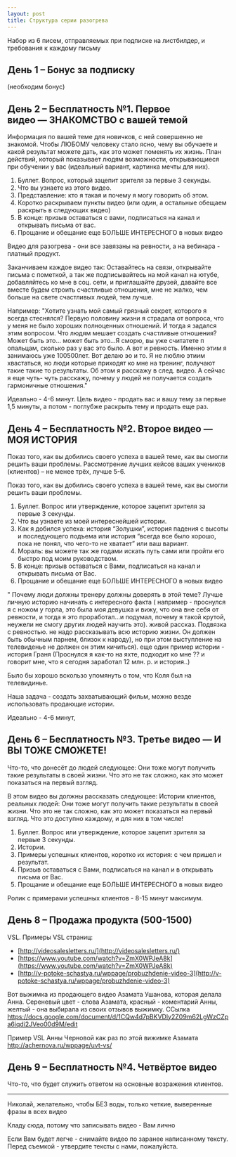 ```yaml
---
layout: post
title: Структура серии разогрева
---
```


Набор из 6 писем, отправляемых при подписке на листбилдер, и требования к каждому письму

## День 1 – Бонус за подписку

(необходим бонус)

## День 2 – Бесплатность №1. Первое видео — ЗНАКОМСТВО с вашей темой

Информация по вашей теме для новичков, с ней совершенно не знакомой. Чтобы ЛЮБОМУ человеку стало ясно, чему вы обучаете и какой результат можете дать, как это может поменять их жизнь.
План действий, который показывает людям возможности, открывающиеся при обучении у вас (идеальный вариант, картинка мечты для них).

1. Буллет. Вопрос, который зацепит зрителя за первые 3 секунды.
2. Что вы узнаете из этого видео.
3. Представление: кто я такая и почему я могу говорить об этом.
4. Коротко раскрываем пункты видео (или один, а остальные обещаем раскрыть в следующих видео)
5. В конце: призыв оставаться с вами, подписаться на канал и открывать письма от вас.
6. Прощание и обещание еще БОЛЬШЕ ИНТЕРЕСНОГО в новых видео

Видео для разогрева - они все завязаны на ревности, а на вебинара - платный продукт.

Заканчиваем каждое видео так: Оставайтесь на связи, открывайте письма с пометкой, а так же подписывайтесь на мой канал на ютубе, добавляйтесь ко мне в соц. сети, и приглашайте друзей, давайте все вместе будем строить счастливые отношения, мне не жалко, чем больше на свете счастливых людей, тем лучше. 

Например: "Хотите узнать мой самый грязный секрет, которого я всегда стеснялся? Первую половину жизни я страдала от вопроса, что у меня не было хороших полноценных отношений. И тогда я задался этим вопросом. Что людям мешает создать счастливые отношения? Может быть это... может быть это...Я сморю, вы уже считатете п опальцам, сколько раз у вас это было. А вот и ревность. Именно этим я занимаюсь уже 100500лет. Вот делаю эо и то. Я не люблю этиим хвастаться, но люди которые приходят ко мне на тренинг, получают такие такие то результаты. Об этом я расскажу в след. видео. А сейчас я еще чуть- чуть расскажу, почему у людей не получается создать гармоничные отношения."

Идеально - 4-6 минут. Цель видео - продать вас и вашу тему за первые 1,5 минуты, а потом - поглубже раскрыть тему и продать еще раз.

## День 4 – Бесплатность №2. Второе видео — МОЯ ИСТОРИЯ

Показ того, как вы добились своего успеха в вашей теме, как вы смогли решить ваши проблемы.
Рассмотрение лучших кейсов ваших учеников (клиентов) – не менее трёх, лучше 5-6.

Показ того, как вы добились своего успеха в вашей теме, как вы смогли решить ваши проблемы.

1. Буллет. Вопрос или утверждение, которое зацепит зрителя за первые 3 секунды.
2. Что вы узнаете из моей интереснейшей истории.
3. Как я добился успеха: история “Золушки”, история падения с высоты и последующего подъема или история “всегда все было хорошо, пока не понял, что чего-то не хватает” или ваш вариант.
4. Мораль: вы можете так же годами искать путь сами или пройти его быстро под моим руководством.
5. В конце:  призыв оставаться с Вами, подписаться на канал и открывать письма от Вас.
6. Прощание и обещание еще БОЛЬШЕ ИНТЕРЕСНОГО в новых видео

 " Почему люди должны тренеру должны доверять в этой теме? Лучше личную историю начинать с интересного факта ( например - проснулся я с ножом у горла, это была моя девушка и вижу, что она вне себя от ревности, и тогда я это проработал...и подумал, почему я такой крутой, неужели не смогу других людей научить это). живой рассказ. Подвязка с ревностью. не надо рассказывать всю историю жизни. Он должен быть обычным парнем, близок к народу), но при этом выступление на телевиденье не должен он этим кичиться). еще один пример истории - история Граня (Проснулся я как-то на яхте, подходит ко мне ?? и говорит мне, что я сегодня заработал 12 млн. р. и история..)

Было бы хорошо вскользо упомянуть о том, что Коля был на телевидинье. 

Наша задача - создать захватывающий фильм, можно везде использовать продающие истории. 

Идеально - 4-6 минут,

## День 6 – Бесплатность №3. Третье видео — И ВЫ ТОЖЕ СМОЖЕТЕ!

Что-то, что донесёт до людей следующее: Они тоже могут получить такие результаты в своей жизни. Что это не так сложно, как это может показаться на первый взгляд.

В этом видео вы должны рассказать следующее:
Истории клиентов, реальных людей: Они тоже могут получить такие результаты в своей жизни. Что это не так сложно, как это может показаться на первый взгляд. Что это доступно каждому, и для них в том числе!

1. Буллет. Вопрос или утверждение, которое зацепит зрителя за первые 3 секунды.
2. Истории.
5. Примеры успешных клиентов, коротко их история: с чем пришел и результат.
6. Призыв оставаться с Вами, подписаться на канал и в открывать письма от Вас.
7. Прощание и обещание еще БОЛЬШЕ ИНТЕРЕСНОГО в новых видео

Ролик с примерами успешных клиентов - 8-15 минут максимум.

## День 8 – Продажа продукта (500-1500)

VSL. Примеры VSL страниц:

- [http://videosalesletters.ru/](http://videosalesletters.ru/)
- [https://www.youtube.com/watch?v=ZmX0WPJeA8k](https://www.youtube.com/watch?v=ZmX0WPJeA8k)
- [http://v-potoke-schastya.ru/wppage/probuzhdenie-video-3](http://v-potoke-schastya.ru/wppage/probuzhdenie-video-3)

Вот выжимка из продающего видео Азамата Ушанова, которая делала Анна. Сереневый цвет - слова Азамата, красный - коментарий Анны, желтый - она выбирала из своих отзывов выжимку.  ССылка https://docs.google.com/document/d/1CQw4d7pBKVDly2Z09m62LgWzCZpa6iqdi2JVeo00d9M/edit

Пример VSL Анны Черновой как раз по этой вижимке Азамата  http://achernova.ru/wppage/uvt-vs/

## День 9 – Бесплатность №4. Четвёртое видео

Что-то, что будет служить ответом на основные возражения клиентов.

---

Николай, желательно, чтобы БЕЗ воды, только четкие, выверенные фразы в всех видео

Кладу сюда, потому что записывать видео - Вам лично

Если Вам будет легче - снимайте видео по заранее написанному тексту. Перед съемкой - утвердите тексты с нами, пожалуйста.
